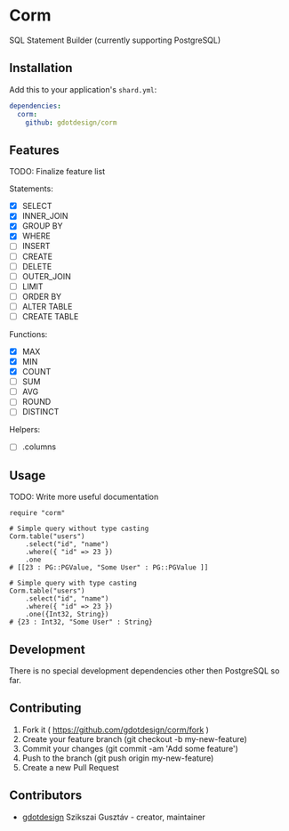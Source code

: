 # Corm
SQL Statement Builder (currently supporting PostgreSQL)


## Installation
Add this to your application's `shard.yml`:

```yaml
dependencies:
  corm:
    github: gdotdesign/corm
```


## Features
TODO: Finalize feature list

Statements:
- [x] SELECT
- [x] INNER_JOIN
- [x] GROUP BY
- [x] WHERE
- [ ] INSERT
- [ ] CREATE
- [ ] DELETE
- [ ] OUTER_JOIN
- [ ] LIMIT
- [ ] ORDER BY
- [ ] ALTER TABLE
- [ ] CREATE TABLE

Functions:
- [x] MAX
- [x] MIN
- [x] COUNT
- [ ] SUM
- [ ] AVG
- [ ] ROUND
- [ ] DISTINCT

Helpers:
- [ ] .columns



## Usage
TODO: Write more useful documentation

```crystal
require "corm"

# Simple query without type casting
Corm.table("users")
    .select("id", "name")
    .where({ "id" => 23 })
    .one
# [[23 : PG::PGValue, "Some User" : PG::PGValue ]]

# Simple query with type casting
Corm.table("users")
    .select("id", "name")
    .where({ "id" => 23 })
    .one({Int32, String})
# {23 : Int32, "Some User" : String}
```


## Development
There is no special development dependencies other then PostgreSQL so far.


## Contributing

1. Fork it ( https://github.com/gdotdesign/corm/fork )
2. Create your feature branch (git checkout -b my-new-feature)
3. Commit your changes (git commit -am 'Add some feature')
4. Push to the branch (git push origin my-new-feature)
5. Create a new Pull Request

## Contributors

- [gdotdesign](https://github.com/gdotdesign) Szikszai Gusztáv - creator, maintainer
